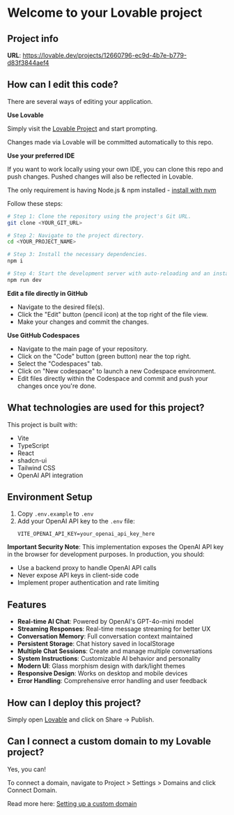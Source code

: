 # Welcome to your Lovable project

## Project info

**URL**: https://lovable.dev/projects/12660796-ec9d-4b7e-b779-d83f3844aef4

## How can I edit this code?

There are several ways of editing your application.

**Use Lovable**

Simply visit the [Lovable Project](https://lovable.dev/projects/12660796-ec9d-4b7e-b779-d83f3844aef4) and start prompting.

Changes made via Lovable will be committed automatically to this repo.

**Use your preferred IDE**

If you want to work locally using your own IDE, you can clone this repo and push changes. Pushed changes will also be reflected in Lovable.

The only requirement is having Node.js & npm installed - [install with nvm](https://github.com/nvm-sh/nvm#installing-and-updating)

Follow these steps:

```sh
# Step 1: Clone the repository using the project's Git URL.
git clone <YOUR_GIT_URL>

# Step 2: Navigate to the project directory.
cd <YOUR_PROJECT_NAME>

# Step 3: Install the necessary dependencies.
npm i

# Step 4: Start the development server with auto-reloading and an instant preview.
npm run dev
```

**Edit a file directly in GitHub**

- Navigate to the desired file(s).
- Click the "Edit" button (pencil icon) at the top right of the file view.
- Make your changes and commit the changes.

**Use GitHub Codespaces**

- Navigate to the main page of your repository.
- Click on the "Code" button (green button) near the top right.
- Select the "Codespaces" tab.
- Click on "New codespace" to launch a new Codespace environment.
- Edit files directly within the Codespace and commit and push your changes once you're done.

## What technologies are used for this project?

This project is built with:

- Vite
- TypeScript
- React
- shadcn-ui
- Tailwind CSS
- OpenAI API integration

## Environment Setup

1. Copy `.env.example` to `.env`
2. Add your OpenAI API key to the `.env` file:
   ```
   VITE_OPENAI_API_KEY=your_openai_api_key_here
   ```

**Important Security Note**: This implementation exposes the OpenAI API key in the browser for development purposes. In production, you should:
- Use a backend proxy to handle OpenAI API calls
- Never expose API keys in client-side code
- Implement proper authentication and rate limiting

## Features

- **Real-time AI Chat**: Powered by OpenAI's GPT-4o-mini model
- **Streaming Responses**: Real-time message streaming for better UX
- **Conversation Memory**: Full conversation context maintained
- **Persistent Storage**: Chat history saved in localStorage
- **Multiple Chat Sessions**: Create and manage multiple conversations
- **System Instructions**: Customizable AI behavior and personality
- **Modern UI**: Glass morphism design with dark/light themes
- **Responsive Design**: Works on desktop and mobile devices
- **Error Handling**: Comprehensive error handling and user feedback

## How can I deploy this project?

Simply open [Lovable](https://lovable.dev/projects/12660796-ec9d-4b7e-b779-d83f3844aef4) and click on Share -> Publish.

## Can I connect a custom domain to my Lovable project?

Yes, you can!

To connect a domain, navigate to Project > Settings > Domains and click Connect Domain.

Read more here: [Setting up a custom domain](https://docs.lovable.dev/tips-tricks/custom-domain#step-by-step-guide)

